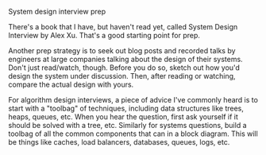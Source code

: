 System design interview prep

There's a book that I have, but haven't read yet, called System Design Interview by Alex Xu. That's a good starting point for prep.

Another prep strategy is to seek out blog posts and recorded talks by engineers at large companies talking about the design of their systems. Don't just read/watch, though. Before you do so, sketch out how you'd design the system under discussion. Then, after reading or watching, compare the actual design with yours.

For algorithm design interviews, a piece of advice I've commonly heard is to start with a "toolbag" of techniques, including data structures like trees, heaps, queues, etc. When you hear the question, first ask yourself if it should be solved with a tree, etc. Similarly for systems questions, build a toolbag of all the common components that can in a block diagram. This will be things like caches, load balancers, databases, queues, logs, etc.
